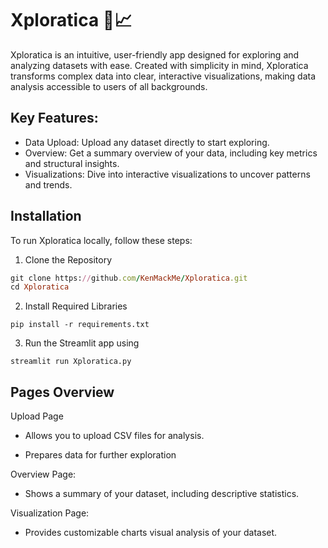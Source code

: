 # Xploratica 🚀📈
Xploratica is an intuitive, user-friendly app designed for exploring and analyzing datasets with ease. Created with simplicity in mind, Xploratica transforms complex data into clear, interactive visualizations, making data analysis accessible to users of all backgrounds.

## Key Features:

- Data Upload: Upload any dataset directly to start exploring.
- Overview: Get a summary overview of your data, including key metrics and structural insights.
- Visualizations: Dive into interactive visualizations to uncover patterns and trends.

## Installation  
To run Xploratica locally, follow these steps:

1. Clone the Repository
```rb
git clone https://github.com/KenMackMe/Xploratica.git
cd Xploratica
```
  
2. Install Required Libraries

```
pip install -r requirements.txt
```

3. Run the Streamlit app using

```
streamlit run Xploratica.py
```

## Pages Overview  
Upload Page

- Allows you to upload CSV files for analysis.  

- Prepares data for further exploration

Overview Page:

- Shows a summary of your dataset, including descriptive statistics.  

Visualization Page:

- Provides customizable charts visual analysis of your dataset.
